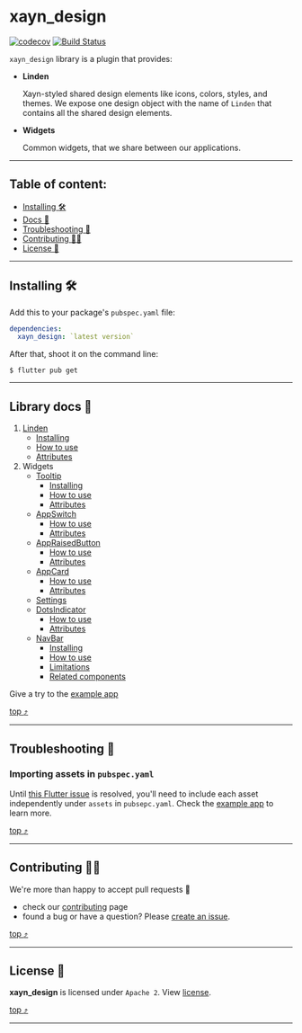 # xayn_design

[![codecov](https://codecov.io/gh/xaynetwork/xayn_design/branch/main/graph/badge.svg)](https://codecov.io/gh/xaynetwork/xayn_design)
[![Build Status](https://github.com/xaynetwork/xayn_design/actions/workflows/flutter_post_merge.yaml/badge.svg)](https://github.com/xaynetwork/xayn_design/actions)

`xayn_design` library is a plugin that provides:
- **Linden** 
  
    Xayn-styled shared design elements like icons, colors, styles, and themes. 
    We expose one design object with the name of `Linden` that contains all the shared design elements.

- **Widgets**
  
    Common widgets, that we share between our applications.

----------



## Table of content:

 * [Installing :hammer_and_wrench:](#installing-hammer_and_wrench)
 * [Docs :book:](#library-docs-book)
 * [Troubleshooting :thinking:](#troubleshooting-thinking)
 * [Contributing :construction_worker_woman:](#contributing-construction_worker_woman)
 * [License :scroll:](#license-scroll)

----------



## Installing :hammer_and_wrench:

Add this to your package's `pubspec.yaml` file:

```yaml
dependencies:
  xayn_design: `latest version`
```

After that, shoot it on the command line:

```shell
$ flutter pub get
```

----------



## Library docs :book:

 1) [Linden](../main/docs/LINDEN.md)
    * [Installing](../main/docs/LINDEN.md#installing-hammer_and_wrench)
    * [How to use](../main/docs/LINDEN.md#how-to-use-linden-building_construction)
    * [Attributes](../main/docs/LINDEN.md#attributes-gear)
 2) Widgets
    * [Tooltip](../main/docs/TOOLTIP.md)
        * [Installing](../main/docs/TOOLTIP.md#installing-hammer_and_wrench)
        * [How to use](../main/docs/TOOLTIP.md#how-to-use-building_construction)
        * [Attributes](../main/docs/TOOLTIP.md#attributes-gear)
    * [AppSwitch](../main/docs/SWITCH.md)
        * [How to use](../main/docs/SWITCH.md#how-to-use-building_construction)
        * [Attributes](../main/docs/SWITCH.md#attributes-gear)
    * [AppRaisedButton](../main/docs/BUTTON.md)
        * [How to use](../main/docs/BUTTON.md#how-to-use-building_construction)
        * [Attributes](../main/docs/BUTTON.md#attributes-gear)
    * [AppCard](../main/docs/CARD.md)
        * [How to use](../main/docs/CARD.md#how-to-use-building_construction)
        * [Attributes](../main/docs/CARD.md#attributes-gear)
    * [Settings](../main/docs/SETTINGS.md)
    * [DotsIndicator](../main/docs/DOTS_INDICATOR.md)
        * [How to use](../main/docs/DOTS_INDICATOR.md#how-to-use-building_construction)
        * [Attributes](../main/docs/DOTS_INDICATOR.md#attributes-gear)
    * [NavBar](../main/docs/NAV_BAR.md)
        * [Installing](../main/docs/NAV_BAR.md#installing-hammer_and_wrench)
        * [How to use](../main/docs/NAV_BAR.md#how-to-use-building_construction)
        * [Limitations](../main/docs/NAV_BAR.md#limitations-exclamation)
        * [Related components](../main/docs/NAV_BAR.md#related-components)

Give a try to the [example app](../main/example/)

[top :arrow_heading_up:](#xayn_design)

----------



## Troubleshooting :thinking:

### Importing assets in `pubspec.yaml`
Until [this Flutter issue](https://github.com/flutter/flutter/issues/27802) is resolved, you'll need to include each asset independently under `assets` in `pubsepc.yaml`. 
Check the [example app](../main/example/pubspec.yaml) to learn more.

[top :arrow_heading_up:](#xayn_design)

----------



## Contributing :construction_worker_woman:

We're more than happy to accept pull requests :muscle:

 - check our [contributing](../main/.github/contributing.md) page
 - found a bug or have a question? Please [create an issue](https://github.com/xaynetwork/xayn_design/issues/new/choose).



[top :arrow_heading_up:](#xayn_design)

----------



## License :scroll:
**xayn_design** is licensed under `Apache 2`. View [license](../main/LICENSE).

[top :arrow_heading_up:](#xayn_design)

----------


